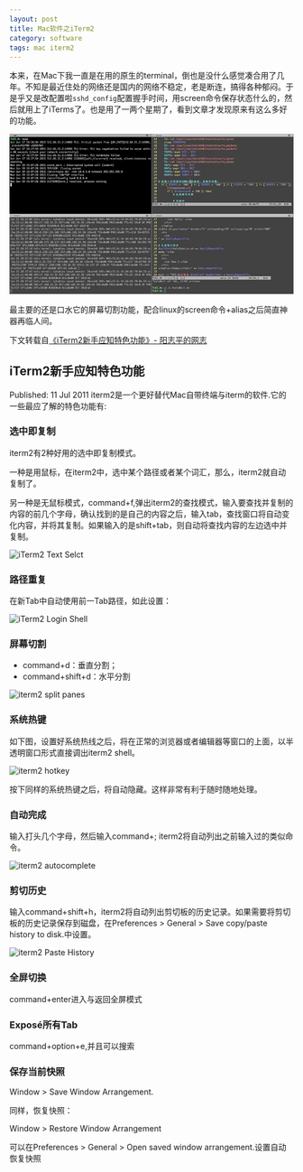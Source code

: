 ```yaml
---
layout: post
title: Mac软件之iTerm2
category: software
tags: mac iterm2
---
```



本来，在Mac下我一直是在用的原生的terminal，倒也是没什么感觉凑合用了几年。不知是最近住处的网络还是国内的网络不稳定，老是断连，搞得各种郁闷。于是乎又是改配置啦`sshd_config`配置握手时间，用screen命令保存状态什么的，然后就用上了iTerms了。也是用了一两个星期了，看到文章才发现原来有这么多好的功能。

![iTerms 2](/assets/2015/01/iTerm2.jpg)

最主要的还是口水它的屏幕切割功能，配合linux的screen命令+alias之后简直神器再临人间。

下文转载自[《iTerm2新手应知特色功能》- 阳志平的网志](http://www.yangzhiping.com/tech/iterm2.html)



## iTerm2新手应知特色功能
 Published: 11 Jul 2011
iterm2是一个更好替代Mac自带终端与iterm的软件.它的一些最应了解的特色功能有:

### 选中即复制
iterm2有2种好用的选中即复制模式。

一种是用鼠标，在iterm2中，选中某个路径或者某个词汇，那么，iterm2就自动复制了。

另一种是无鼠标模式，command+f,弹出iterm2的查找模式，输入要查找并复制的内容的前几个字母，确认找到的是自己的内容之后，输入tab，查找窗口将自动变化内容，并将其复制。如果输入的是shift+tab，则自动将查找内容的左边选中并复制。

![iTerm2 Text Selct](https://cdn.kelu.org/blog/2015/01/iterm2-text-select.png)

### 路径重复
在新Tab中自动使用前一Tab路径，如此设置：

![iTerm2 Login Shell](https://cdn.kelu.org/blog/2015/01/iterm2-login-shell.png)

### 屏幕切割
* command+d：垂直分割；
* command+shift+d：水平分割

![iterm2 split panes](https://cdn.kelu.org/blog/2015/01/iterm2-split-panes.png)

### 系统热键

如下图，设置好系统热线之后，将在正常的浏览器或者编辑器等窗口的上面，以半透明窗口形式直接调出iterm2 shell。

![iterm2 hotkey](https://cdn.kelu.org/blog/2015/01/iterm2-hotkey.png)

按下同样的系统热键之后，将自动隐藏。这样非常有利于随时随地处理。

### 自动完成
输入打头几个字母，然后输入command+; iterm2将自动列出之前输入过的类似命令。

![iterm2 autocomplete](https://cdn.kelu.org/blog/2015/01/iterm2-autocomplete.png)

### 剪切历史
输入command+shift+h，iterm2将自动列出剪切板的历史记录。如果需要将剪切板的历史记录保存到磁盘，在Preferences > General > Save copy/paste history to disk.中设置。

![iterm2 Paste History](https://cdn.kelu.org/blog/2015/01/iterm2-paste-history.png)

### 全屏切换
command+enter进入与返回全屏模式

### Exposé所有Tab
command+option+e,并且可以搜索

### 保存当前快照
Window > Save Window Arrangement.

同样，恢复快照：

Window > Restore Window Arrangement

可以在Preferences > General > Open saved window arrangement.设置自动恢复快照
